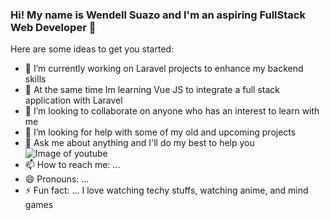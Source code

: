### Hi! My name is Wendell Suazo and I'm an aspiring FullStack Web Developer 👋



Here are some ideas to get you started:

- 🔭 I’m currently working on Laravel projects to enhance my backend skills 
- 🌱 At the same time Im learning  Vue JS to integrate a full stack application with Laravel
- 👯 I’m looking to collaborate on anyone who has an interest to learn with me
- 🤔 I’m looking for help with some of my old and upcoming projects
- 💬 Ask me about anything and I'll do my best to help you
  ![Image of youtube](https://github.com/paulrobertlloyd/socialmediaicons/blob/main/youtube-16x16.png)
- 📫 How to reach me: ... 
- 😄 Pronouns: ...
- ⚡ Fun fact: ... I love watching techy stuffs, watching anime, and mind games

